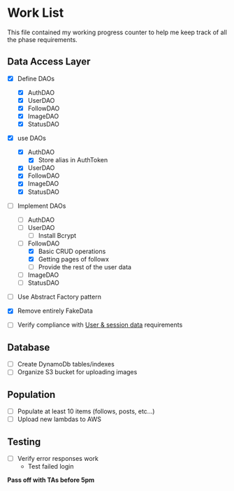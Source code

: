 # Work List

This file contained my working progress counter to help me keep track of all the phase requirements.

## Data Access Layer

- [x] Define DAOs
  - [x] AuthDAO
  - [x] UserDAO
  - [x] FollowDAO
  - [x] ImageDAO
  - [x] StatusDAO
- [x] use DAOs
  - [x] AuthDAO
    - [x] Store alias in AuthToken
  - [x] UserDAO
  - [x] FollowDAO
  - [x] ImageDAO
  - [x] StatusDAO
- [ ] Implement DAOs
  - [ ] AuthDAO
  - [ ] UserDAO
    - [ ] Install Bcrypt
  - [ ] FollowDAO
    - [x] Basic CRUD operations
    - [x] Getting pages of followx
    - [ ] Provide the rest of the user data
  - [ ] ImageDAO
  - [ ] StatusDAO
- [ ] Use Abstract Factory pattern
- [x] Remove entirely FakeData
- [ ] Verify compliance with [User & session data](https://byu.instructure.com/courses/27157/pages/course-project-2) requirements


## Database

- [ ] Create DynamoDb tables/indexes
- [ ] Organize S3 bucket for uploading images

## Population

- [ ] Populate at least 10 items (follows, posts, etc...)
- [ ] Upload new lambdas to AWS

## Testing

- [ ] Verify error responses work
  - Test failed login

**Pass off with TAs before 5pm**
